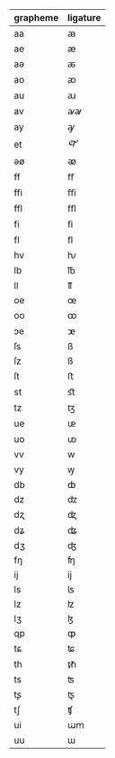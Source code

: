  grapheme | ligature
 ---      | ---
 aa       | ꜳ
 ae       | æ
 aə       | ꬱ
 ao       | ꜵ
 au       | ꜷ
 av       | ꜹꜻ
 ay       | ꜽ
 et       | 🙰
 əø       | ꭁ
 ff       | ﬀ
 ffi      | ﬃ
 ffl      | ﬄ
 fi       | ﬁ
 fl       | ﬂ
 hv       | ƕ
 lb       | ℔
 ll       | ỻ
 oe       | œ
 oo       | ꝏ
 ɔe       | ꭢ
 ſs       | ß
 ſz       | ß
 ſt       | ﬅ
 st       | ﬆ
 tz       | ꜩ
 ue       | ᵫ
 uo       | ꭣ
 vv       | w
 vy       | ꝡ
 db       | ȸ
 dz       | ʣ
 dʐ       | ꭦ
 dʑ       | ʥ
 dʒ       | ʤ
 fŋ       | ʩ
 ij       | ĳ
 ls       | ʪ
 lz       | ʫ
 lʒ       | ɮ
 qp       | ȹ
 tɕ       | ʨ
 th       | ᵺ
 ts       | ʦ
 tʂ       | ꭧ
 tʃ       | ʧ
 ui       | ꭐꭑ
 uu       | ɯ